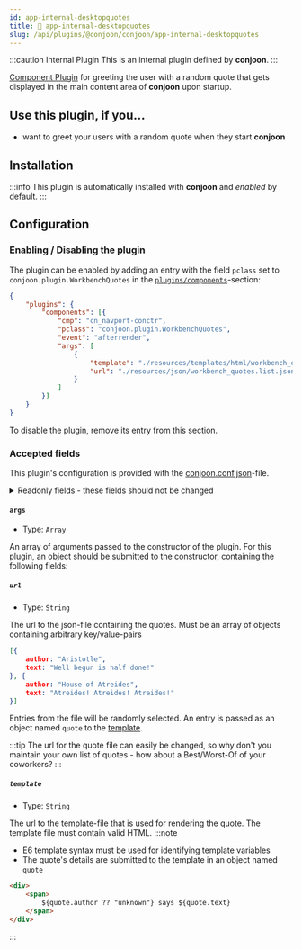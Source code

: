 ```yaml
---
id: app-internal-desktopquotes
title: 🐝 app-internal-desktopquotes
slug: /api/plugins/@conjoon/conjoon/app-internal-desktopquotes
---
```


:::caution Internal Plugin
This is an internal plugin defined by **conjoon**.
:::

[Component Plugin](/docs/plugins/overview#component-plugins) for greeting the user with a random quote that gets displayed in the main content area of **conjoon** upon startup.

## Use this plugin, if you...
- want to greet your users with a random quote when they start **conjoon**

## Installation

:::info
This plugin is automatically installed with **conjoon** and _enabled_ by default.
:::


## Configuration

### Enabling / Disabling the plugin

The plugin can be enabled by adding an entry with the field `pclass` set to `conjoon.plugin.WorkbenchQuotes` in the [`plugins/components`](/docs/conjoon.conf.json.md#plugins-components)-section:

```json title=conjoon.conf.json
{
    "plugins": {
        "components": [{
            "cmp": "cn_navport-conctr",
            "pclass": "conjoon.plugin.WorkbenchQuotes",
            "event": "afterrender",
            "args": [
                {
                    "template": "./resources/templates/html/workbench_quotes.html.tpl",
                    "url": "./resources/json/workbench_quotes.list.json"
                }
            ]
        }]
    }
}
```

To disable the plugin, remove its entry from this section.


### Accepted fields

This plugin's configuration is provided with the [conjoon.conf.json](/docs/conjoon.conf.json.md)-file.

<details>
<summary>Readonly fields - these fields should not be changed</summary>

#### `cmp`
- Type: `String`

The component query used to identify the target component for displaying a random quote

#### `pclass`
- Type: `String`

The fqn of the plugin (extending `Ext.plugin.Abstract`)

#### `event`
- Type: `String`

The event notifying observers that the target component is readily available for accepting HTML child nodes.

</details>

#### `args`
 - Type: `Array`

An array of arguments passed to the constructor of the plugin. For this plugin, an object should be submitted to the constructor, containing the following fields:


##### `url`
- Type: `String`

The url to the json-file containing the quotes. Must be an array of objects containing arbitrary key/value-pairs

```json title=example.quote.json
[{
    author: "Aristotle",
    text: "Well begun is half done!"
}, {
    author: "House of Atreides",
    text: "Atreides! Atreides! Atreides!"
}]
```

Entries from the file will be randomly selected. An entry is passed as an object named `quote` to the [template](#template).

:::tip 
The url for the quote file can easily be changed, so why don't you maintain your own list of quotes - how about a Best/Worst-Of of your coworkers?
:::


##### `template`
 - Type: `String`

The url to the template-file that is used for rendering the quote. The template file must contain valid HTML.
:::note
 - E6 template syntax must be used for identifying template variables
 - The quote's details are submitted to the template in an object named `quote`
 
```HTML title=quote.html.tpl
<div>
    <span>
        ${quote.author ?? "unknown"} says ${quote.text}
    </span>
</div>
```
:::



